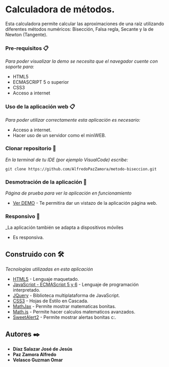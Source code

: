 # Calculadora de métodos.

Esta calculadora permite calcular las aproximaciones de una raíz utilizando diferentes métodos numéricos:
Bisección, Falsa regla, Secante y la de Newton (Tangente).



### Pre-requisitos 📋

_Para poder visualizar la demo se necesita que el navegador cuente con soporte para:_

* HTML5
* ECMASCRIPT 5 o superior
* CSS3
* Acceso a internet

### Uso de la aplicación web 📋

_Para poder utilizar correctamente esta aplicación es necesario:_

* Acceso a internet.
* Hacer uso de un servidor como el miniWEB.

### Clonar repositorio 🔧

_En la terminal de tu IDE (por ejemplo VisualCode) escribe:_

```
git clone https://github.com/AlfredoPazZamora/metodo-biseccion.git
```


### Desmotración de la aplicación 🔩

_Página de prueba para ver la aplicación en funcionamiento_


* [Ver DEMO](https://alfredopazzamora.github.io/metodoBiseccion/) - Te permitira dar un vistazo de la aplicación página web.



### Responsivo 📱

_La aplicación también se adapta a dispositivos móviles

* Es responsiva.


## Construido con 🛠️

_Tecnologías utilizadas en esta aplicación_

* [HTML5](https://developer.mozilla.org/es/docs/Web/Guide/HTML/HTML5) - Lenguaje maquetado.
* [JavaScript - ECMAScript 5 y 6](https://developer.mozilla.org/es/docs/Web/JavaScript) - Lenguaje de programación interpretado.
* [JQuery](https://jquery.com) -  Biblioteca multiplataforma de JavaScript.
* [CSS3](https://developer.mozilla.org/es/docs/Web/CSS) - Hojas de Estilo en Cascada.
* [MathJax](https://www.mathjax.org) - Permite mostrar matematicas bonitas.
* [Math.js](https://mathjs.org) - Permite hacer calculos matematicos avanzados.
* [SweetAlert2](https://sweetalert2.github.io) - Permite mostrar alertas bonitas c:.

## Autores ✒️

* **Díaz Salazar José de Jesús**  
* **Paz Zamora Alfredo** 
* **Velasco Guzman Omar** 


